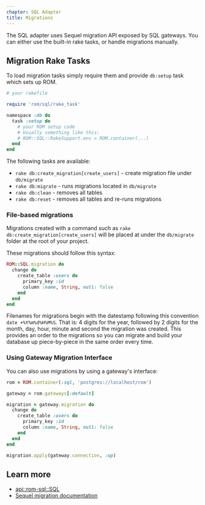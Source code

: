 ```yaml
---
chapter: SQL Adapter
title: Migrations
---
```


The SQL adapter uses Sequel migration API exposed by SQL gateways. You can either
use the built-in rake tasks, or handle migrations manually.

## Migration Rake Tasks

To load migration tasks simply require them and provide `db:setup` task which
sets up ROM.

``` ruby
# your rakefile

require 'rom/sql/rake_task'

namespace :db do
  task :setup do
    # your ROM setup code
    # Usually something like this:
    # ROM::SQL::RakeSupport.env = ROM.container(...)
  end
end
```

The following tasks are available:

* `rake db:create_migration[create_users]` - create migration file under
  `db/migrate`
* `rake db:migrate` - runs migrations located in `db/migrate`
* `rake db:clean` - removes all tables
* `rake db:reset` - removes all tables and re-runs migrations

### File-based migrations

Migrations created with a command such as `rake db:create_migration[create_users]` will be placed at under the `db/migrate` folder at the root of your project.

These migrations should follow this syntax:

```ruby
ROM::SQL.migration do
  change do
    create_table :users do
      primary_key :id
      column :name, String, null: false
    end
  end
end
```

Filenames for migrations begin with the datestamp following this convention `date +%Y%m%d%H%M%S`. That is: 4 digits for the year, followed by 2 digits for the month, day, hour, minute and second the migration was created. This provides an order to the migrations so you can migrate and build your database up piece-by-piece in the same order every time.

### Using Gateway Migration Interface

You can also use migrations by using a gateway's interface:

``` ruby
rom = ROM.container(:sql, 'postgres://localhost/rom')

gateway = rom.gateways[:default]

migration = gateway.migration do
  change do
    create_table :users do
      primary_key :id
      column :name, String, null: false
    end
  end
end

migration.apply(gateway.connection, :up)
```

## Learn more

* [api::rom-sql::SQL](Migration)
* [Sequel migration documentation](https://github.com/jeremyevans/sequel/blob/main/doc/schema_modification.rdoc)
